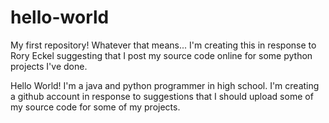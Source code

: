 # hello-world
My first repository! Whatever that means... I'm creating this in response to Rory Eckel suggesting that I post my source code online for some python projects I've done.

Hello World!
  I'm a java and python programmer in high school. I'm creating a github account in response to suggestions that I should upload some of my source code for some of my projects.
